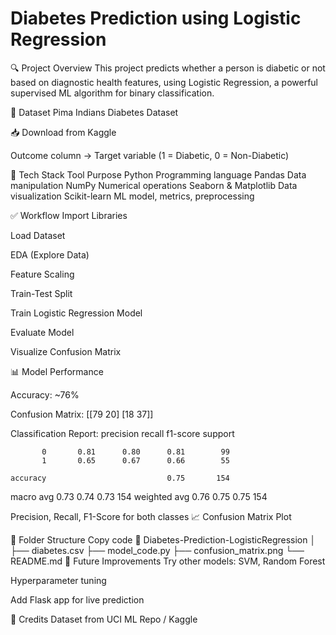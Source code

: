  # Diabetes Prediction using Logistic Regression
🔍 Project Overview
This project predicts whether a person is diabetic or not based on diagnostic health features, using Logistic Regression, a powerful supervised ML algorithm for binary classification.

📂 Dataset
Pima Indians Diabetes Dataset

📥 Download from Kaggle

Outcome column → Target variable (1 = Diabetic, 0 = Non-Diabetic)

🔧 Tech Stack
Tool	Purpose
Python	Programming language
Pandas	Data manipulation
NumPy	Numerical operations
Seaborn & Matplotlib	Data visualization
Scikit-learn	ML model, metrics, preprocessing

✅ Workflow
Import Libraries

Load Dataset

EDA (Explore Data)

Feature Scaling

Train-Test Split

Train Logistic Regression Model

Evaluate Model

Visualize Confusion Matrix

📊 Model Performance

Accuracy: ~76%

Confusion Matrix:
[[79 20]
 [18 37]]

 Classification Report:
               precision    recall  f1-score   support

           0       0.81      0.80      0.81        99
           1       0.65      0.67      0.66        55

    accuracy                           0.75       154
   macro avg       0.73      0.74      0.73       154
weighted avg       0.76      0.75      0.75       154


Precision, Recall, F1-Score for both classes
📈 Confusion Matrix Plot
<!-- Upload and link your plot image if needed -->

📁 Folder Structure
Copy code
📂 Diabetes-Prediction-LogisticRegression
│
├── diabetes.csv
├── model_code.py
├── confusion_matrix.png
└── README.md
🚀 Future Improvements
Try other models: SVM, Random Forest

Hyperparameter tuning

Add Flask app for live prediction

🙌 Credits
Dataset from UCI ML Repo / Kaggle

